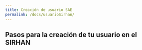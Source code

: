 ```yaml
---
title: Creación de usuario SAE
permalink: /docs/usuarioSirhan/
---
```


## Pasos para la creación de tu usuario en el SIRHAN